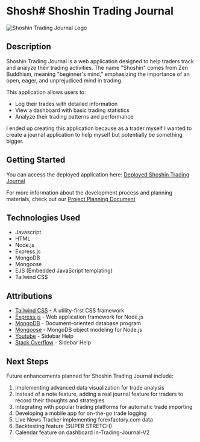 # Shosh# Shoshin Trading Journal

![Shoshin Trading Journal Logo](images/Shoshin.png)

## Description

Shoshin Trading Journal is a web application designed to help traders track and analyze their trading activities. The name "Shoshin" comes from Zen Buddhism, meaning "beginner's mind," emphasizing the importance of an open, eager, and unprejudiced mind in trading.

This application allows users to:
- Log their trades with detailed information
- View a dashboard with basic trading statistics
- Analyze their trading patterns and performance

I ended up creating this application because as a trader myself I wanted to create a journal application to help myself but potentially be something bigger. 

## Getting Started

You can access the deployed application here: [Deployed Shoshin Trading Journal](https://your-deployed-app-url.com)

For more information about the development process and planning materials, check out our [Project Planning Document](https://trello.com/b/fXqwS19D/shoshin)

## Technologies Used

- Javascript
- HTML
- Node.js
- Express.js
- MongoDB
- Mongoose
- EJS (Embedded JavaScript templating)
- Tailwind CSS

## Attributions

- [Tailwind CSS](https://tailwindcss.com/) - A utility-first CSS framework
- [Express.js](https://expressjs.com/) - Web application framework for Node.js
- [MongoDB](https://www.mongodb.com/) - Document-oriented database program
- [Mongoose](https://mongoosejs.com/) - MongoDB object modeling for Node.js
- [Youtube](youtube.com) - Sidebar Help
- [Stack Overflow](stackoverflow.com) - Sidebar Help
## Next Steps

Future enhancements planned for Shoshin Trading Journal include:

1. Implementing advanced data visualization for trade analysis
2. Instead of a note feature, adding a real journal feature for traders to record their thoughts and strategies
3. Integrating with popular trading platforms for automatic trade importing
4. Developing a mobile app for on-the-go trade logging
5. Live News Tracker implementing forexfactory.com data
6. Backtesting feature (SUPER STRETCH)
7. Calendar feature on dashboard
in-Trading-Journal-V2
